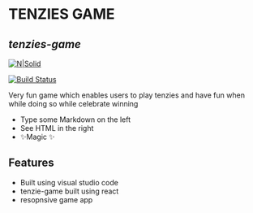 # TENZIES GAME
## _tenzies-game_

[![N|Solid](https://cldup.com/dTxpPi9lDf.thumb.png)](https://nodesource.com/products/nsolid)

[![Build Status](https://travis-ci.org/joemccann/dillinger.svg?branch=master)](https://travis-ci.org/joemccann/dillinger)

Very fun game which enables users to play tenzies and have fun when while doing so while celebrate winning

- Type some Markdown on the left
- See HTML in the right
- ✨Magic ✨

## Features

- Built using visual studio code
- tenzie-game built using react
- resopnsive game app

